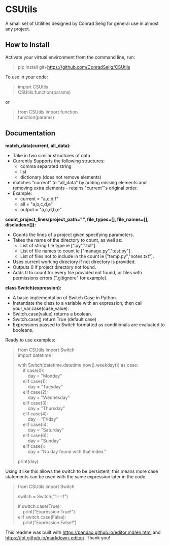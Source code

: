 # CSUtils
A small set of Utilities designed by Conrad Selig for general use in almost any project.


## How to Install

Activate your virtual environment from the command line, run:
> pip install git+https://github.com/ConradSelig/CSUtils

To use in your code:
> import CSUtils <br>
> CSUtils.function(params)

or
> from CSUtils import function <br>
> function(params)

## Documentation

**match_data(current, all_data):**

* Take in two similar structures of data
* Currently Supports the following structures:
	* comma separated string
	* list
	* dictionary (does not remove elements)
* matches "current" to "all_data" by adding missing elements and removing extra elements - retains "current"'s original order.
* Example:
	* current = "a,c,d,f"
	* all = "a,b,c,d,e"
	* output = "a,c,d,b,e"

**count_project_lines(project_path="", file_types=[], file_names=[], discludes=[]):**
* Counts the lines of a project given specifying parameters.
* Takes the name of the directory to count, as well as:
    * List of string file type ie [".py",".txt"].
    * List of file names to count ie ["manage.py","test.py"].
    * List of files not to include in the count ie ["temp.py","notes.txt"].
* Uses current working directory if not directory is provided.
* Outputs 0 if project directory not found.
* Adds 0 to count for every file provided not found, or files with permissions errors (".gitignore" for example).

**class Switch(expression):**
* A basic implementation of Switch Case in Python.
* Instantiate the class to a variable with an expression, then call your_var.case(case_value).
* Switch.case(value) returns a boolean.
* Switch.case() return True (default case)
* Expressions passed to Switch formatted as conditionals are evaluated to booleans.<br>

Ready to use examples:
> from CSUtils import Switch <br>
> import datetime <br>
>
> with Switch(datetime.datetime.now().weekday()) as case: <br>
>   &nbsp;&nbsp;&nbsp;&nbsp;if case(0): <br>
>       &nbsp;&nbsp;&nbsp;&nbsp;&nbsp;&nbsp;&nbsp;&nbsp;day = "Monday" <br>
>   &nbsp;&nbsp;&nbsp;&nbsp;elif case(1): <br>
>       &nbsp;&nbsp;&nbsp;&nbsp;&nbsp;&nbsp;&nbsp;&nbsp;day = "Tuesday" <br>
>   &nbsp;&nbsp;&nbsp;&nbsp;elif case(2): <br>
>       &nbsp;&nbsp;&nbsp;&nbsp;&nbsp;&nbsp;&nbsp;&nbsp;day = "Wednesday" <br>
>   &nbsp;&nbsp;&nbsp;&nbsp;elif case(3): <br>
>       &nbsp;&nbsp;&nbsp;&nbsp;&nbsp;&nbsp;&nbsp;&nbsp;day = "Thursday" <br>
>   &nbsp;&nbsp;&nbsp;&nbsp;elif case(4): <br>
>       &nbsp;&nbsp;&nbsp;&nbsp;&nbsp;&nbsp;&nbsp;&nbsp;day = "Friday" <br>
>   &nbsp;&nbsp;&nbsp;&nbsp;elif case(5): <br>
>        &nbsp;&nbsp;&nbsp;&nbsp;&nbsp;&nbsp;&nbsp;&nbsp;day = "Saturday" <br>
>   &nbsp;&nbsp;&nbsp;&nbsp;elif case(6): <br>
>        &nbsp;&nbsp;&nbsp;&nbsp;&nbsp;&nbsp;&nbsp;&nbsp;day = "Sunday" <br>
>   &nbsp;&nbsp;&nbsp;&nbsp;elif case(): <br>
>        &nbsp;&nbsp;&nbsp;&nbsp;&nbsp;&nbsp;&nbsp;&nbsp;day = "No day found with that index."
>
> print(day)

Using it like this allows the switch to be persistent, this means more case statements can be used with the same expression later in the code.

> from CSUtils import Switch <br>
>
> switch = Switch("1==1")
>
> if switch.case(True): <br>
> &nbsp;&nbsp;&nbsp;&nbsp;print("Expression True!") <br>
> elif switch.case(False): <br>
> &nbsp;&nbsp;&nbsp;&nbsp;print("Expression False!") <br>


This readme was built with https://pandao.github.io/editor.md/en.html and https://jbt.github.io/markdown-editor/. Thank you!
